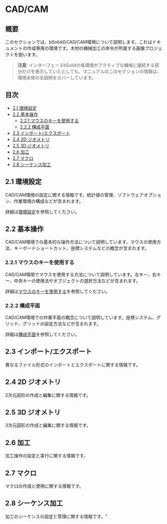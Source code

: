 # CAD/CAM

## 概要

このセクションでは、bSolidのCAD/CAM環境について説明します。これはドキュメントの作成専用の環境です。木材の機械加工の命令が所属する画像プロジェクトを扱います。

> **注意**: インターフェースbSolidの各環境がアクティブな機械に接続する部分だけを表示していたとしても、マニュアルのこのセクションの情報は、環境全体の全説明をカバーしています。

## 目次

- [2.1 環境設定](02-01_configurazioni.md)
- [2.2 基本操作](#22-基本操作)
  - [2.2.1 マウスのキーを使用する](02-02_cad-tastiMouse.md)
  - [2.2.2 構成平面](02-03_pianoCostr.md)
- [2.3 インポート/エクスポート](#23-インポートエクスポート)
- [2.4 2D ジオメトリ](#24-2d-ジオメトリ)
- [2.5 3D ジオメトリ](#25-3d-ジオメトリ)
- [2.6 加工](#26-加工)
- [2.7 マクロ](#27-マクロ)
- [2.8 シーケンス加工](#28-シーケンス加工)

## 2.1 環境設定

CAD/CAM環境の設定に関する情報です。統計値の管理、ソフトウェアオプション、作業環境の構成などが含まれます。

詳細は[環境設定](02-01_configurazioni.md)を参照してください。

## 2.2 基本操作

CAD/CAM環境での基本的な操作方法について説明しています。マウスの使用方法、キーボードショートカット、座標システムなどの概念が含まれます。

### 2.2.1 マウスのキーを使用する

CAD/CAM環境でマウスを使用する方法について説明しています。左キー、右キー、中央キーの使用法やオブジェクトの選択方法などが含まれます。

詳細は[マウスのキーを使用する](02-02_cad-tastiMouse.md)を参照してください。

### 2.2.2 構成平面

CAD/CAM環境での作業平面の概念について説明しています。座標システム、グリッド、グリッドの設定方法などが含まれます。

詳細は[構成平面](02-03_pianoCostr.md)を参照してください。

## 2.3 インポート/エクスポート

異なるファイル形式のインポートとエクスポートに関する情報です。

## 2.4 2D ジオメトリ

2次元図形の作成と編集に関する情報です。

## 2.5 3D ジオメトリ

3次元図形の作成と編集に関する情報です。

## 2.6 加工

加工操作の設定と実行に関する情報です。

## 2.7 マクロ

マクロの作成と使用に関する情報です。

## 2.8 シーケンス加工

加工のシーケンスの設定と管理に関する情報です。" 